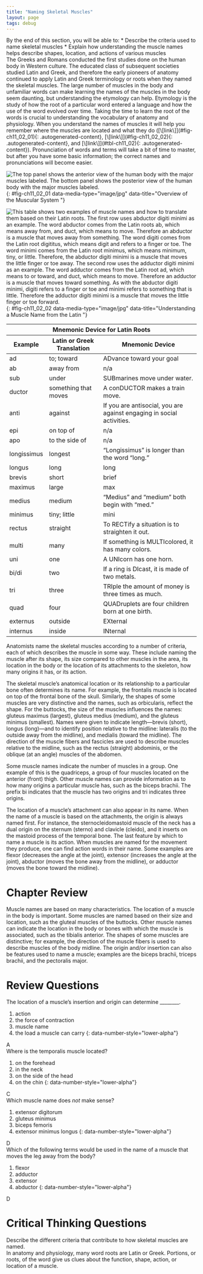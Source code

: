 ```yaml
---
title: "Naming Skeletal Muscles"
layout: page
tags: debug
---
```


<div data-type="abstract" markdown="1">
By the end of this section, you will be able to:
* Describe the criteria used to name skeletal muscles
* Explain how understanding the muscle names helps describe shapes,
  location, and actions of various muscles

</div>
The Greeks and Romans conducted the first studies done on the human body
in Western culture. The educated class of subsequent societies studied
Latin and Greek, and therefore the early pioneers of anatomy continued
to apply Latin and Greek terminology or roots when they named the
skeletal muscles. The large number of muscles in the body and unfamiliar
words can make learning the names of the muscles in the body seem
daunting, but understanding the etymology can help. Etymology is the
study of how the root of a particular word entered a language and how
the use of the word evolved over time. Taking the time to learn the root
of the words is crucial to understanding the vocabulary of anatomy and
physiology. When you understand the names of muscles it will help you
remember where the muscles are located and what they do
([\[link\]](#fig-ch11_02_01){: .autogenerated-content},
[\[link\]](#fig-ch11_02_02){: .autogenerated-content}, and
[\[link\]](#tbl-ch11_02){: .autogenerated-content}). Pronunciation of
words and terms will take a bit of time to master, but after you have
some basic information; the correct names and pronunciations will become
easier.

![The top panel shows the anterior view of the human body with the major muscles labeled. The bottom panel shows the posterior view of the human body with the major muscles labeled.](../resources/1105_Anterior_and_Posterior_Views_of_Muscles.jpg "On the anterior and posterior views of the muscular system above, superficial muscles (those at the surface) are shown on the right side of the body while deep muscles (those underneath the superficial muscles) are shown on the left half of the body. For the legs, superficial muscles are shown in the anterior view while the posterior view shows both superficial and deep muscles."){: #fig-ch11_02_01 data-media-type="image/jpg" data-title="Overview of the Muscular System "}

![This table shows two examples of muscle names and how to translate them based on their Latin roots. The first row uses abductor digiti minimi as an example. The word abductor comes from the Latin roots ab, which means away from, and duct, which means to move. Therefore an abductor is a muscle that moves away from something. The word digiti comes from the Latin root digititus, which means digit and refers to a finger or toe. The word minimi comes from the Latin root minimus, which means minimum, tiny, or little. Therefore, the abductor digiti minimi is a muscle that moves the little finger or toe away. The second row uses the adductor digiti minimi as an example. The word adductor comes from the Latin root ad, which means to or toward, and duct, which means to move. Therefore an adductor is a muscle that moves toward something. As with the abductor digiti minimi, digiti refers to a finger or toe and minimi refers to something that is little. Therefore the adductor digiti minimi is a muscle that moves the little finger or toe forward.](../resources/1126_Understand_A_Muscle_from_the_Latin.jpg){: #fig-ch11_02_02 data-media-type="image/jpg" data-title="Understanding a Muscle Name from the Latin "}

<table id="tbl-ch11_02" summary=""><thead> <tr> <th colspan="3">Mnemonic Device for Latin Roots</th> </tr> <tr> <th>Example</th> <th>Latin or Greek Translation</th> <th>Mnemonic Device</th> </tr> </thead><tbody> <tr> <td>ad</td> <td>to; toward</td> <td>ADvance toward your goal</td> </tr> <tr> <td>ab</td> <td>away from</td> <td>n/a</td> </tr> <tr> <td>sub</td> <td>under</td> <td>SUBmarines move under water.</td> </tr> <tr> <td>ductor</td> <td>something that moves</td> <td>A conDUCTOR makes a train move.</td> </tr> <tr> <td>anti</td> <td>against</td> <td>If you are antisocial, you are against engaging in social activities.</td> </tr> <tr> <td>epi</td> <td>on top of</td> <td>n/a</td> </tr> <tr> <td>apo</td> <td>to the side of</td> <td>n/a</td> </tr> <tr> <td>longissimus</td> <td>longest</td> <td>“Longissimus” is longer than the word “long.”</td> </tr> <tr> <td>longus</td> <td>long</td> <td>long</td> </tr> <tr> <td>brevis</td> <td>short </td> <td>brief</td> </tr> <tr> <td>maximus</td> <td>large</td> <td>max</td> </tr> <tr> <td>medius</td> <td>medium </td> <td>“Medius” and “medium” both begin with “med.”</td> </tr> <tr> <td>minimus</td> <td>tiny; little</td> <td>mini</td> </tr> <tr> <td>rectus</td> <td>straight</td> <td>To RECTify a situation is to straighten it out.</td> </tr> <tr> <td>multi</td> <td>many</td> <td>If something is MULTIcolored, it has many colors.</td> </tr> <tr> <td>uni</td> <td>one</td> <td>A UNIcorn has one horn.</td> </tr> <tr> <td>bi/di</td> <td>two </td> <td>If a ring is DIcast, it is made of two metals.</td> </tr> <tr> <td>tri</td> <td>three</td> <td>TRIple the amount of money is three times as much.</td> </tr> <tr> <td>quad</td> <td>four</td> <td>QUADruplets are four children born at one birth.</td> </tr> <tr> <td>externus</td> <td>outside</td> <td>EXternal</td> </tr> <tr> <td>internus</td> <td>inside</td> <td>INternal</td> </tr> </tbody></table>Anatomists name the skeletal muscles according to a number of criteria,
each of which describes the muscle in some way. These include naming the
muscle after its shape, its size compared to other muscles in the area,
its location in the body or the location of its attachments to the
skeleton, how many origins it has, or its action.

The skeletal muscle’s anatomical location or its relationship to a
particular bone often determines its name. For example, the frontalis
muscle is located on top of the frontal bone of the skull. Similarly,
the shapes of some muscles are very distinctive and the names, such as
orbicularis, reflect the shape. For the buttocks, the size of the
muscles influences the names: gluteus <span
data-type="term">maximus</span> (largest), gluteus <span
data-type="term">medius</span> (medium), and the gluteus <span
data-type="term">minimus</span> (smallest). Names were given to indicate
length—<span data-type="term">brevis</span> (short), <span
data-type="term">longus</span> (long)—and to identify position relative
to the midline: <span data-type="term">lateralis</span> (to the outside
away from the midline), and <span data-type="term">medialis</span>
(toward the midline). The direction of the muscle fibers and fascicles
are used to describe muscles relative to the midline, such as the <span
data-type="term">rectus</span> (straight) abdominis, or the <span
data-type="term">oblique</span> (at an angle) muscles of the abdomen.

Some muscle names indicate the number of muscles in a group. One example
of this is the quadriceps, a group of four muscles located on the
anterior (front) thigh. Other muscle names can provide information as to
how many origins a particular muscle has, such as the biceps brachii.
The prefix <span data-type="term">bi</span> indicates that the muscle
has two origins and <span data-type="term">tri</span> indicates three
origins.

The location of a muscle’s attachment can also appear in its name. When
the name of a muscle is based on the attachments, the origin is always
named first. For instance, the sternocleidomastoid muscle of the neck
has a dual origin on the sternum (sterno) and clavicle (cleido), and it
inserts on the mastoid process of the temporal bone. The last feature by
which to name a muscle is its action. When muscles are named for the
movement they produce, one can find action words in their name. Some
examples are <span data-type="term">flexor</span> (decreases the angle
at the joint), <span data-type="term">extensor</span> (increases the
angle at the joint), <span data-type="term">abductor</span> (moves the
bone away from the midline), or <span data-type="term">adductor</span>
(moves the bone toward the midline).

# Chapter Review

Muscle names are based on many characteristics. The location of a muscle
in the body is important. Some muscles are named based on their size and
location, such as the gluteal muscles of the buttocks. Other muscle
names can indicate the location in the body or bones with which the
muscle is associated, such as the tibialis anterior. The shapes of some
muscles are distinctive; for example, the direction of the muscle fibers
is used to describe muscles of the body midline. The origin and/or
insertion can also be features used to name a muscle; examples are the
biceps brachii, triceps brachii, and the pectoralis major.

# Review Questions

<div data-type="exercise">
<div data-type="problem" markdown="1">
The location of a muscle’s insertion and origin can determine ________.

1.  action
2.  the force of contraction
3.  muscle name
4.  the load a muscle can carry
{: data-number-style="lower-alpha"}

</div>
<div data-type="solution" markdown="1">
A

</div>
</div>
<div data-type="exercise">
<div data-type="problem" markdown="1">
Where is the temporalis muscle located?

1.  on the forehead
2.  in the neck
3.  on the side of the head
4.  on the chin
{: data-number-style="lower-alpha"}

</div>
<div data-type="solution" markdown="1">
C

</div>
</div>
<div data-type="exercise">
<div data-type="problem" markdown="1">
Which muscle name does <em>not </em>make sense?

1.  extensor digitorum
2.  gluteus minimus
3.  biceps femoris
4.  extensor minimus longus
{: data-number-style="lower-alpha"}

</div>
<div data-type="solution" markdown="1">
D

</div>
</div>
<div data-type="exercise">
<div data-type="problem" markdown="1">
Which of the following terms would be used in the name of a muscle that
moves the leg away from the body?

1.  flexor
2.  adductor
3.  extensor
4.  abductor
{: data-number-style="lower-alpha"}

</div>
<div data-type="solution" markdown="1">
D

</div>
</div>

# Critical Thinking Questions

<div data-type="exercise">
<div data-type="problem" markdown="1">
Describe the different criteria that contribute to how skeletal muscles
are named.

</div>
<div data-type="solution" markdown="1">
In anatomy and physiology, many word roots are Latin or Greek. Portions,
or roots, of the word give us clues about the function, shape, action,
or location of a muscle.

</div>
</div>

